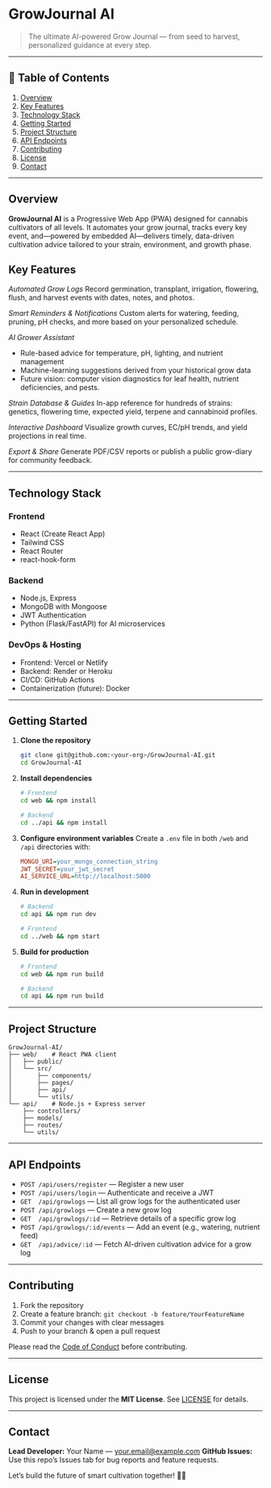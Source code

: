 # GrowJournal AI

> The ultimate AI-powered Grow Journal — from seed to harvest, personalized guidance at every step.

---

## 📖 Table of Contents

1. [Overview](#overview)
2. [Key Features](#key-features)
3. [Technology Stack](#technology-stack)
4. [Getting Started](#getting-started)
5. [Project Structure](#project-structure)
6. [API Endpoints](#api-endpoints)
7. [Contributing](#contributing)
8. [License](#license)
9. [Contact](#contact)

---

## Overview

**GrowJournal AI** is a Progressive Web App (PWA) designed for cannabis cultivators of all levels. It automates your grow journal, tracks every key event, and—powered by embedded AI—delivers timely, data-driven cultivation advice tailored to your strain, environment, and growth phase.

## Key Features

*Automated Grow Logs*
Record germination, transplant, irrigation, flowering, flush, and harvest events with dates, notes, and photos.

*Smart Reminders & Notifications*
Custom alerts for watering, feeding, pruning, pH checks, and more based on your personalized schedule.

*AI Grower Assistant*

* Rule-based advice for temperature, pH, lighting, and nutrient management
* Machine-learning suggestions derived from your historical grow data
* Future vision: computer vision diagnostics for leaf health, nutrient deficiencies, and pests.

*Strain Database & Guides*
In-app reference for hundreds of strains: genetics, flowering time, expected yield, terpene and cannabinoid profiles.

*Interactive Dashboard*
Visualize growth curves, EC/pH trends, and yield projections in real time.

*Export & Share*
Generate PDF/CSV reports or publish a public grow-diary for community feedback.

---

## Technology Stack

### Frontend

* React (Create React App)
* Tailwind CSS
* React Router
* react-hook-form

### Backend

* Node.js, Express
* MongoDB with Mongoose
* JWT Authentication
* Python (Flask/FastAPI) for AI microservices

### DevOps & Hosting

* Frontend: Vercel or Netlify
* Backend: Render or Heroku
* CI/CD: GitHub Actions
* Containerization (future): Docker

---

## Getting Started

1. **Clone the repository**

   ```bash
   git clone git@github.com:<your-org>/GrowJournal-AI.git
   cd GrowJournal-AI
   ```
2. **Install dependencies**

   ```bash
   # Frontend
   cd web && npm install

   # Backend
   cd ../api && npm install
   ```
3. **Configure environment variables**
   Create a `.env` file in both `/web` and `/api` directories with:

   ```ini
   MONGO_URI=your_mongo_connection_string
   JWT_SECRET=your_jwt_secret
   AI_SERVICE_URL=http://localhost:5000
   ```
4. **Run in development**

   ```bash
   # Backend
   cd api && npm run dev

   # Frontend
   cd ../web && npm start
   ```
5. **Build for production**

   ```bash
   # Frontend
   cd web && npm run build

   # Backend
   cd api && npm run build
   ```

---

## Project Structure

```
GrowJournal-AI/
├── web/    # React PWA client
│   ├── public/
│   └── src/
│       ├── components/
│       ├── pages/
│       ├── api/
│       └── utils/
└── api/    # Node.js + Express server
    ├── controllers/
    ├── models/
    ├── routes/
    └── utils/
```

---

## API Endpoints

* `POST /api/users/register` — Register a new user
* `POST /api/users/login` — Authenticate and receive a JWT
* `GET  /api/growlogs` — List all grow logs for the authenticated user
* `POST /api/growlogs` — Create a new grow log
* `GET  /api/growlogs/:id` — Retrieve details of a specific grow log
* `POST /api/growlogs/:id/events` — Add an event (e.g., watering, nutrient feed)
* `GET  /api/advice/:id` — Fetch AI-driven cultivation advice for a grow log

---

## Contributing

1. Fork the repository
2. Create a feature branch: `git checkout -b feature/YourFeatureName`
3. Commit your changes with clear messages
4. Push to your branch & open a pull request

Please read the [Code of Conduct](CODE_OF_CONDUCT.md) before contributing.

---

## License

This project is licensed under the **MIT License**. See [LICENSE](LICENSE) for details.

---

## Contact

**Lead Developer:** Your Name — [your.email@example.com](mailto:your.email@example.com)
**GitHub Issues:** Use this repo’s Issues tab for bug reports and feature requests.

Let’s build the future of smart cultivation together! 🌱🤖
